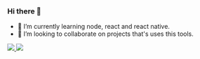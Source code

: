 ### Hi there 👋

<!--
**igordavoli/igordavoli** is a ✨ _special_ ✨ repository because its `README.md` (this file) appears on your GitHub profile.

Here are some ideas to get you started:

- 🔭 I’m currently working on ...
- 🤔 I’m looking for help with ...
- 💬 Ask me about ...
- 📫 How to reach me: ...
- 😄 Pronouns: ...
- ⚡ Fun fact: ...
 -->
- 🌱 I’m currently learning node, react and react native.
- 👯 I’m looking to collaborate on projects that's uses this tools.

<a height= "195px" title="Anurag's GitHub stats" href="https://github.com/anuraghazra/github-readme-stats">
  <img src="https://github-readme-stats.vercel.app/api?username=igordavoli&theme=radical" />
<a>
  
<a height= "195px" title="Anurag's GitHub stats" href="https://github.com/anuraghazra/github-readme-stats">
  <img src="https://github-readme-stats.vercel.app/api/top-langs/?username=igordavoli&layout=compact&theme=radical" />
<a>
